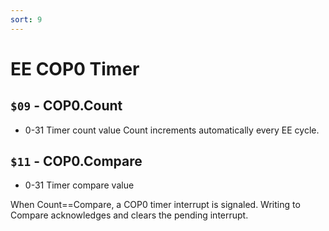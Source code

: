 ```yaml
---
sort: 9
---
```


# EE COP0 Timer

## `$09` - COP0.Count
- 0-31  Timer count value
Count increments automatically every EE cycle.

## `$11` - COP0.Compare
- 0-31  Timer compare value
  
When Count==Compare, a COP0 timer interrupt is signaled. Writing to Compare acknowledges and clears the pending interrupt.
